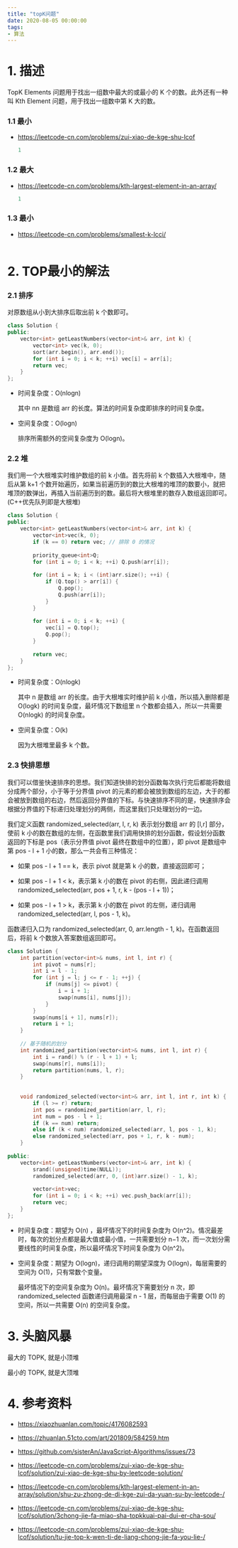 ```yaml
---
title: "topK问题"
date: 2020-08-05 00:00:00
tags:
- 算法
---
```


# 1. 描述

TopK Elements 问题用于找出一组数中最大的或最小的 K 个的数。此外还有一种叫 Kth Element 问题，用于找出一组数中第 K 大的数。

<!-- more -->

### 1.1 最小

+ https://leetcode-cn.com/problems/zui-xiao-de-kge-shu-lcof

  ```go
  1
  ```

### 1.2 最大

+ https://leetcode-cn.com/problems/kth-largest-element-in-an-array/

  ```go
  1
  ```

### 1.3 最小

+ https://leetcode-cn.com/problems/smallest-k-lcci/

  ```go
  
  ```

# 2. TOP最小的解法

### 2.1 排序

对原数组从小到大排序后取出前 k 个数即可。

```cpp
class Solution {
public:
    vector<int> getLeastNumbers(vector<int>& arr, int k) {
        vector<int> vec(k, 0);
        sort(arr.begin(), arr.end());
        for (int i = 0; i < k; ++i) vec[i] = arr[i];
        return vec;
    }
};
```

+ 时间复杂度：O(nlogn)

  其中 nn 是数组 arr 的长度。算法的时间复杂度即排序的时间复杂度。

+ 空间复杂度：O(logn)

  排序所需额外的空间复杂度为 O(logn)。



### 2.2 堆

我们用一个大根堆实时维护数组的前 k 小值。首先将前 k 个数插入大根堆中，随后从第 k+1 个数开始遍历，如果当前遍历到的数比大根堆的堆顶的数要小，就把堆顶的数弹出，再插入当前遍历到的数。最后将大根堆里的数存入数组返回即可。(C++优先队列即是大根堆)

```c++
class Solution {
public:
    vector<int> getLeastNumbers(vector<int>& arr, int k) {
        vector<int>vec(k, 0);
        if (k == 0) return vec; // 排除 0 的情况
      
        priority_queue<int>Q;
        for (int i = 0; i < k; ++i) Q.push(arr[i]);
      
        for (int i = k; i < (int)arr.size(); ++i) {
            if (Q.top() > arr[i]) {
                Q.pop();
                Q.push(arr[i]);
            }
        }
      
        for (int i = 0; i < k; ++i) {
            vec[i] = Q.top();	
            Q.pop();
        }
      
        return vec;
    }
};
```



+ 时间复杂度：O(nlogk)

  其中 n 是数组 arr 的长度。由于大根堆实时维护前 k 小值，所以插入删除都是 O(logk) 的时间复杂度，最坏情况下数组里 n 个数都会插入，所以一共需要 O(nlogk) 的时间复杂度。

+ 空间复杂度：O(k)

  因为大根堆里最多 k 个数。



### 2.3 快排思想

我们可以借鉴快速排序的思想。我们知道快排的划分函数每次执行完后都能将数组分成两个部分，小于等于分界值 pivot 的元素的都会被放到数组的左边，大于的都会被放到数组的右边，然后返回分界值的下标。与快速排序不同的是，快速排序会根据分界值的下标递归处理划分的两侧，而这里我们只处理划分的一边。



我们定义函数 randomized_selected(arr, l, r, k) 表示划分数组 arr 的 [l,r] 部分，使前 k 小的数在数组的左侧，在函数里我们调用快排的划分函数，假设划分函数返回的下标是 pos（表示分界值 pivot 最终在数组中的位置），即 pivot 是数组中第 pos - l + 1 小的数，那么一共会有三种情况：

+ 如果 pos - l + 1 == k，表示 pivot 就是第 k 小的数，直接返回即可；

+ 如果 pos - l + 1 < k，表示第 k 小的数在 pivot 的右侧，因此递归调用 randomized_selected(arr, pos + 1, r, k - (pos - l + 1))；

+ 如果 pos - l + 1 > k，表示第 k 小的数在 pivot 的左侧，递归调用 randomized_selected(arr, l, pos - 1, k)。

函数递归入口为 randomized_selected(arr, 0, arr.length - 1, k)。在函数返回后，将前 k 个数放入答案数组返回即可。

```cpp
class Solution {
    int partition(vector<int>& nums, int l, int r) {
        int pivot = nums[r];
        int i = l - 1;
        for (int j = l; j <= r - 1; ++j) {
            if (nums[j] <= pivot) {
                i = i + 1;
                swap(nums[i], nums[j]);
            }
        }
        swap(nums[i + 1], nums[r]);
        return i + 1;
    }
  
    // 基于随机的划分
    int randomized_partition(vector<int>& nums, int l, int r) {
        int i = rand() % (r - l + 1) + l;
        swap(nums[r], nums[i]);
        return partition(nums, l, r);
    }
  
  
    void randomized_selected(vector<int>& arr, int l, int r, int k) {
        if (l >= r) return;
        int pos = randomized_partition(arr, l, r);
        int num = pos - l + 1;
        if (k == num) return;
        else if (k < num) randomized_selected(arr, l, pos - 1, k);
        else randomized_selected(arr, pos + 1, r, k - num);   
    }
  
public:
    vector<int> getLeastNumbers(vector<int>& arr, int k) {
        srand((unsigned)time(NULL));
        randomized_selected(arr, 0, (int)arr.size() - 1, k);
      
        vector<int>vec;
        for (int i = 0; i < k; ++i) vec.push_back(arr[i]);
        return vec;
    }
};
```



+ 时间复杂度：期望为 O(n) ，最坏情况下的时间复杂度为 O(n^2)。情况最差时，每次的划分点都是最大值或最小值，一共需要划分 n−1 次，而一次划分需要线性的时间复杂度，所以最坏情况下时间复杂度为 O(n^2)。

+ 空间复杂度：期望为 O(logn)，递归调用的期望深度为 O(logn)，每层需要的空间为 O(1)，只有常数个变量。

  最坏情况下的空间复杂度为 O(n)。最坏情况下需要划分 n 次，即 randomized_selected 函数递归调用最深 n - 1 层，而每层由于需要 O(1) 的空间，所以一共需要 O(n) 的空间复杂度。



# 3. 头脑风暴

最大的 TOPK, 就是小顶堆

最小的 TOPK, 就是大顶堆



# 4. 参考资料

+ https://xiaozhuanlan.com/topic/4176082593
+ https://zhuanlan.51cto.com/art/201809/584259.htm
+ https://github.com/sisterAn/JavaScript-Algorithms/issues/73
+ https://leetcode-cn.com/problems/zui-xiao-de-kge-shu-lcof/solution/zui-xiao-de-kge-shu-by-leetcode-solution/
+ https://leetcode-cn.com/problems/kth-largest-element-in-an-array/solution/shu-zu-zhong-de-di-kge-zui-da-yuan-su-by-leetcode-/

+ https://leetcode-cn.com/problems/zui-xiao-de-kge-shu-lcof/solution/3chong-jie-fa-miao-sha-topkkuai-pai-dui-er-cha-sou/
+ https://leetcode-cn.com/problems/zui-xiao-de-kge-shu-lcof/solution/tu-jie-top-k-wen-ti-de-liang-chong-jie-fa-you-lie-/